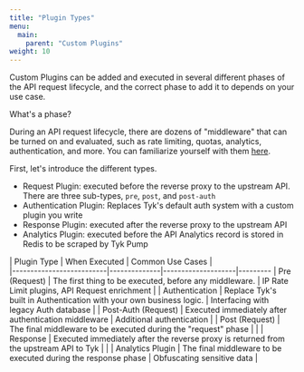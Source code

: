 ```yaml
---
title: "Plugin Types"
menu:
  main:
    parent: "Custom Plugins"
weight: 10
---
```


Custom Plugins can be added and executed in several different phases of the API request lifecycle, and the correct phase to add it to depends on your use case.

What's a phase?

During an API request lifecycle, there are dozens of "middleware" that can be turned on and evaluated, such as rate limiting, quotas, analytics, authentication, and more.  You can familiarize yourself with them [here][0].


First, let's introduce the different types.

- Request Plugin: executed before the reverse proxy to the upstream API.  There are three sub-types, `pre`, `post`, and `post-auth`
- Authentication Plugin: Replaces Tyk's default auth system with a custom plugin you write
- Response Plugin: executed after the reverse proxy to the upstream API
- Analytics Plugin: executed before the API Analytics record is stored in Redis to be scraped by Tyk Pump


| Plugin Type              | When Executed            |  Common Use Cases     |  
|--------------------------|--------------|--------------------|---------
| Pre (Request) | The first thing to be executed, before any middleware.  | IP Rate Limit plugins,  API Request enrichment      |
| Authentication | Replace Tyk's built in Authentication with your own business logic.  |  Interfacing with legacy Auth database  |
| Post-Auth (Request) | Executed immediately after authentication middleware  | Additional authentication      |
| Post (Request) | The final middleware to be executed during the "request" phase  |       |
| Response | Executed immediately after the reverse proxy is returned from the upstream API to Tyk  |    |
| Analytics Plugin | The final middleware to be executed during the response phase  |  Obfuscating sensitive data   |


[0]:http://localhost:1313/docs/nightly/concepts/middleware-execution-order/